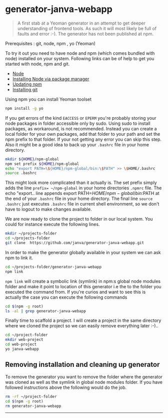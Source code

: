 # generator-janva-webapp 
> A first stab at a Yeoman generator in an attempt to get deeper understanding of frontend tools. As such it will most likely be full of faults and error :-). The generator has not been published at npm.

Prerequisites : git, node, npm , yo (Yeoman)


To try it out you need to have node and npm (which comes bundled with node) installed on your system. Following links can be of help to get you started with node, npm and git.

* [Node](https://nodejs.org)
* [Installing Node via package manager](https://nodejs.org/en/download/package-manager/)
* [Updating npm](https://docs.npmjs.com/getting-started/installing-node)
* [Installing git](https://git-scm.com/book/id/v2/Getting-Started-Installing-Git)

Using npm you can install Yeoman toolset 

```bash 
npm install -g yo
``` 

If you get errors of the kind `EACCESS` or `EPERM`  you're probably storing your node packages in folder accessible only by sudo. Using sudo to install packages, as workaround, is not recommended. Instead you can create a local folder for your own packages, add that folder to your path and set the npm prefix to that folder. If 
your not getting any error you can skip this step. Also it might be a good idea to back up your `.bashrc` file in your home  directory.

```bash 
mkdir ${HOME}/npm-global
npm set prefix ${HOME}/npm-global
echo "export PATH=\${HOME}/npm-global/bin:\$PATH" >> \$HOME/.bashrc
source .bashrc
``` 
This might look more complicated than it actually is. The set prefix simply adds the line `prefix= ~/npm-global` in your home directories `.npmrc` file. The echo "export.. line appends export PATH=${HOME}/npm-global/bin:$PATH at the end of your `.bashrc` file  in your home directory. The final line  `source .bashrc` just executes `.bashrc` file in current shell environment, so we don't have to logout to make changes available. 

We are now ready to clone the project to folder in our local system. You could for instance execute the following lines.

```bash 
mkdir ~/projects-folder
cd ~/projects-folder
git clone  https://github.com/janva/generator-janva-webapp.git
``` 

In order to make the generator globally available in your system we can ask npm to link it.

```bash 
cd ~/projects-folder/generator-janva-webapp
npm link
``` 
`npm link` will create a symbolic link (symlink) in npm:s global node modules folder and make it point to location of this generator i.e the to the folder you executed the command from. If you're curios and want to see this is actually the case you can execute the following commands

```bash 
cd $(npm -g root)
ls -al | grep generator-janva-webapp 
``` 

Finally time to scaffold a project. I will create a project in the same directory where we cloned the project so we can easily remove everything later :-)..

```bash 
cd ~/project-folder
mkdir web-project
cd web-project
yo janva-webapp
``` 

## Removing installation and cleaning up generator

To remove the generator you want to remove the folder where the generator was cloned as well as the symlink in global node modules folder. If you have followed instructions above the following would do the job. 

```bash 
rm -rf ~/project-folder
cd $(npm -g root)
rm generator-janva-webapp
``` 
---